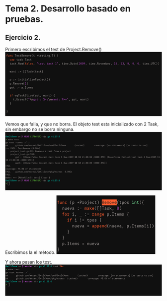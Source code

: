 # Tema 2. Desarrollo basado en pruebas.

## Ejercicio 2.
Primero escribimos el test de Project.Remove()
![test](screenshots/tema2-e2-test.png)

Vemos que falla, y que no borra. El objeto test esta inicializado con 2 Task, sin embargo no se borra ninguna.
![fail](screenshots/tema2-e2-failtest.png)

Escribimos la el método.
![func](screenshots/tema2-e2-func.png)

Y ahora pasan los test.
![ok](screenshots/tema2-e2-oktest.png)
